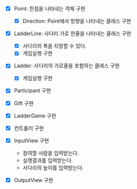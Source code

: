 - [x] Point: 한점을 나타내는 객체 구현
  - [x] Direction: Point에서 방향을 나타내는 클래스 구현
  
- [x] LadderLine: 사다리 가로 한줄을 나타내는 클래스 구현
  - [x] 사다리의 폭을 지정할 수 있다.
  - [x] 게임실행 구현

- [x] Ladder: 사다리의 가로줄을 포함하는 클래스 구현
  - [x] 게임실행 구현

- [x] Participant 구현

- [x] Gift 구현

- [x] LadderGame 구현

- [x] 컨트롤러 구현

- [x] InputView 구현
  - 참여할 사람을 입력받는다.
  - 실행결과를 입력받는다.
  - 사다리의 높이를 입력받는다.

- [x] OutputView 구현
